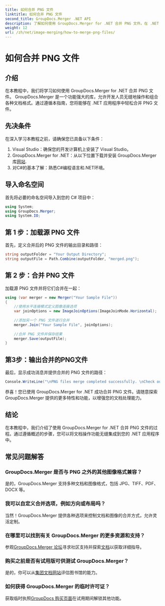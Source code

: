 ```yaml
---
title: 如何合并 PNG 文件
linktitle: 如何合并 PNG 文件
second_title: GroupDocs.Merger .NET API
description: 了解如何使用 GroupDocs.Merger for .NET 合并 PNG 文件。在 .NET 应用程序中无缝集成的分步指南。
weight: 12
url: /zh/net/image-merging/how-to-merge-png-files/
---
```


# 如何合并 PNG 文件

## 介绍
在本教程中，我们将学习如何使用 GroupDocs.Merger for .NET 合并 PNG 文件。 GroupDocs.Merger 是一个功能强大的库，允许开发人员无缝地操作和组合各种文档格式。通过遵循本指南，您将能够在 .NET 应用程序中轻松合并 PNG 文件。
## 先决条件
在深入学习本教程之前，请确保您已具备以下条件：
1. Visual Studio：确保您的开发计算机上安装了 Visual Studio。
2.  GroupDocs.Merger for .NET：从以下位置下载并安装 GroupDocs.Merger 库[网站](https://releases.groupdocs.com/merger/net/).
3. 对C#的基本了解：熟悉C#编程语言和.NET环境。

## 导入命名空间
首先将必要的命名空间导入到您的 C# 项目中：
```csharp
using System; 
using GroupDocs.Merger;
using System.IO;
```
## 第 1 步：加载源 PNG 文件
首先，定义合并后的 PNG 文件的输出目录和路径：
```csharp
string outputFolder = "Your Output Directory";
string outputFile = Path.Combine(outputFolder, "merged.png");
```
## 第 2 步：合并 PNG 文件
加载源 PNG 文件并将它们合并在一起：
```csharp
using (var merger = new Merger("Your Sample File"))
{
    //使用水平连接模式定义图像连接选项
    var joinOptions = new ImageJoinOptions(ImageJoinMode.Horizontal);
    
    //添加另一个 PNG 文件进行合并
    merger.Join("Your Sample File", joinOptions);
    
    //合并 PNG 文件并保存结果
    merger.Save(outputFile);
}
```
## 第3步：输出合并的PNG文件
最后，显示成功消息并提供合并的 PNG 文件的路径：
```csharp
Console.WriteLine("\nPNG files merge completed successfully. \nCheck output in {0}", outputFolder);
```
恭喜！您已使用 GroupDocs.Merger for .NET 成功合并 PNG 文件。请随意探索 GroupDocs.Merger 提供的更多特性和功能，以增强您的文档处理能力。


## 结论
在本教程中，我们介绍了使用 GroupDocs.Merger for .NET 合并 PNG 文件的过程。通过遵循概述的步骤，您可以将文档操作功能无缝集成到您的 .NET 应用程序中。
## 常见问题解答
### GroupDocs.Merger 是否与 PNG 之外的其他图像格式兼容？
是的，GroupDocs.Merger 支持多种文档和图像格式，包括 JPG、TIFF、PDF、DOCX 等。
### 我可以自定义合并选项，例如方向或布局吗？
当然！GroupDocs.Merger 提供各种选项来控制文档和图像的合并方式，允许灵活定制。
### 在哪里可以找到有关 GroupDocs.Merger 的更多资源和支持？
参观[GroupDocs.Merger 论坛](https://forum.groupdocs.com/c/merger/32)寻求社区支持并探索[文档](https://tutorials.groupdocs.com/merger/net/)以获取详细指导。
### 购买之前是否有试用版可供测试 GroupDocs.Merger？
是的，你可以从[集团文档网站](https://releases.groupdocs.com/)评估图书馆的能力。
### 如何获得 GroupDocs.Merger 的临时许可证？
获取临时执照[GroupDocs 购买页面](https://purchase.groupdocs.com/temporary-license/)在试用期间解锁其他功能。